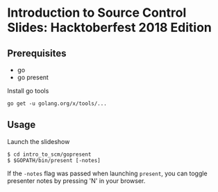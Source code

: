 # Introduction to Source Control Slides: Hacktoberfest 2018 Edition

## Prerequisites

* go
* go present

Install go tools

    go get -u golang.org/x/tools/...

## Usage

Launch the slideshow

    $ cd intro_to_scm/gopresent
    $ $GOPATH/bin/present [-notes]

If the `-notes` flag was passed when launching `present`, you can toggle presenter notes by pressing 'N' in your browser.
